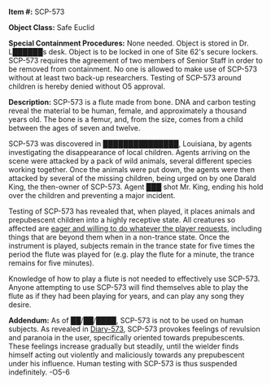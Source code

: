**Item #:** SCP-573

**Object Class:** Safe Euclid

**Special Containment Procedures:** None needed. Object is stored in Dr. L██████s desk. Object is to be locked in one of Site 62's secure lockers. SCP-573 requires the agreement of two members of Senior Staff in order to be removed from containment. No one is allowed to make use of SCP-573 without at least two back-up researchers. Testing of SCP-573 around children is hereby denied without O5 approval.

**Description:** SCP-573 is a flute made from bone. DNA and carbon testing reveal the material to be human, female, and approximately a thousand years old. The bone is a femur, and, from the size, comes from a child between the ages of seven and twelve.

SCP-573 was discovered in ███████████████, Louisiana, by agents investigating the disappearance of local children. Agents arriving on the scene were attacked by a pack of wild animals, several different species working together. Once the animals were put down, the agents were then attacked by several of the missing children, being urged on by one Darald King, the then-owner of SCP-573. Agent ███ shot Mr. King, ending his hold over the children and preventing a major incident.

Testing of SCP-573 has revealed that, when played, it places animals and prepubescent children into a highly receptive state. All creatures so affected are [eager and willing to do whatever the player requests](/the-bloody-autumn), including things that are beyond them when in a non-trance state. Once the instrument is played, subjects remain in the trance state for five times the period the flute was played for (e.g. play the flute for a minute, the trance remains for five minutes).

Knowledge of how to play a flute is not needed to effectively use SCP-573. Anyone attempting to use SCP-573 will find themselves able to play the flute as if they had been playing for years, and can play any song they desire.

**Addendum:** As of ██/██/████, SCP-573 is not to be used on human subjects. As revealed in [Diary-573](/diary-573), SCP-573 provokes feelings of revulsion and paranoia in the user, specifically oriented towards prepubescents. These feelings increase gradually but steadily, until the wielder finds himself acting out violently and maliciously towards any prepubescent under his influence. Human testing with SCP-573 is thus suspended indefinitely. -O5-6